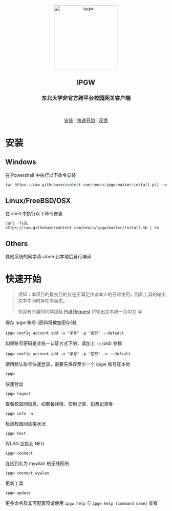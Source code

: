 <p align="center">
    <img src="https://github.com/neucn/ipgw/raw/master/.doc/logo.png?raw=true" width="200" alt="ipgw"/>
</p>

<h2 align="center">IPGW</h2>
<h3 align="center">东北大学非官方跨平台校园网关客户端</h3>
<p align="center">
<img src="https://img.shields.io/github/v/release/neucn/ipgw" alt="">
<img src="https://img.shields.io/github/issues/neucn/ipgw?color=rgb%2877%20199%20166%29" alt="">
<img src="https://img.shields.io/github/downloads/neucn/ipgw/total?color=ea8f14&label=users" alt="">
<img src="https://img.shields.io/github/license/neucn/ipgw" alt="">
</p>

<p align="center"><a href="#安装">安装</a> | <a href="#快速开始">快速开始</a> | <a href="https://github.com/neucn/ipgw/issues/new">反馈</a></p>


# 安装

## Windows
在 Powershell 中执行以下命令安装
```powershell
iwr https://raw.githubusercontent.com/neucn/ipgw/master/install.ps1 -useb | iex
```

## Linux/FreeBSD/OSX
在 shell 中执行以下命令安装
```shell
curl -fsSL https://raw.githubusercontent.com/neucn/ipgw/master/install.sh | sh
```

## Others

其他系统的同学请 clone 到本地后自行编译

# 快速开始

> 须知：本项目的最初目的仅在于满足作者本人的日常使用，因此工具的输出文本中同时存在中英文。
> 
> 欢迎有兴趣的同学提起 [Pull Request](https://github.com/neucn/ipgw/pulls) 将输出文本统一为中文 😀


保存 ipgw 账号 (密码将被加密存储)

```shell
ipgw config account add -u "学号" -p "密码" --default
```

如果账号密码是非统一认证方式下的，请加上 `-o` (old) 参数

```shell
ipgw config account add -u "学号" -p "密码" -o --default
```

使用默认账号快速登录，需要先保存至少一个 ipgw 账号在本地

```shell
ipgw
```

快速登出

```shell
ipgw logout
```

查看校园网信息，如套餐详情、使用记录、扣费记录等

```shell
ipgw info -a
```

检测校园网连接状况

```shell
ipgw test
```

WLAN 连接到 NEU 

```shell
ipgw connect
```

连接到名为 mywlan 的无线网络
```shell
ipgw connect wywlan
```

更新工具

```shell
ipgw update
```

更多命令及其可配置项请使用 `ipgw help` 与 `ipgw help [command name]` 查看

